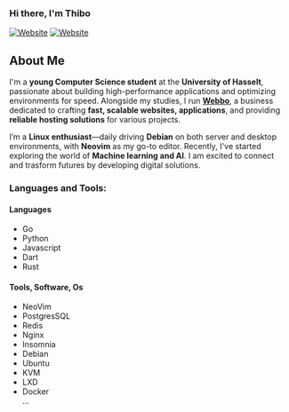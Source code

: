 ### Hi there, I'm Thibo 
[![Website](https://img.shields.io/website?label=thibokuijpers.be&style=for-the-badge&url=https%3A%2F%2Fthibokuijpers.be)](https://thibokuijpers.be)
[![Website](https://img.shields.io/website?label=webbo.dev&style=for-the-badge&url=https%3A%2F%2Fwebbo.dev)](https://webbo.dev)


## About Me

I'm a **young Computer Science student** at the **University of Hasselt**, passionate about building high-performance applications and optimizing environments for speed. Alongside my studies, I run **[Webbo](https://webbo.dev)**, a business dedicated to crafting **fast, scalable websites, applications**, and providing **reliable hosting solutions** for various projects.

I’m a **Linux enthusiast**—daily driving **Debian** on both server and desktop environments, with **Neovim** as my go-to editor. Recently, I've started exploring the world of **Machine learning and AI**. I am excited to connect and trasform futures by developing digital solutions.


### Languages and Tools:

#### Languages
- Go
- Python
- Javascript
- Dart 
- Rust

#### Tools, Software, Os
- NeoVim
- PostgresSQL
- Redis
- Nginx
- Insomnia
- Debian
- Ubuntu
- KVM
- LXD
- Docker<br />
...

<br />
<br />

[website]: https://thibokuijpers.be


